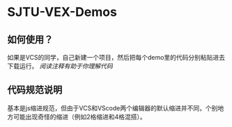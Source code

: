 # SJTU-VEX-Demos

## 如何使用？
如果是VCS的同学，自己新建一个项目，然后把每个demo里的代码分别粘贴进去下载运行。
*阅读注释有助于你理解代码*

## 代码规范说明
基本是js缩进规范，但由于VCS和VScode两个编辑器的默认缩进并不同，个别地方可能出现奇怪的缩进（例如2格缩进和4格混搭）。
